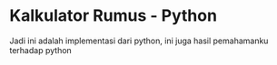 # Kalkulator Rumus - Python
Jadi ini adalah implementasi dari python, ini juga hasil pemahamanku terhadap python
